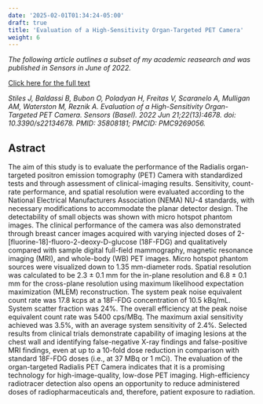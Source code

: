 ```yaml
---
date: '2025-02-01T01:34:24-05:00'
draft: true
title: 'Evaluation of a High-Sensitivity Organ-Targeted PET Camera'
weight: 6  
---
```

*The following article outlines a subset of my academic reasearch and was published in Sensors in June of 2022.*

[Click here for the full text](https://pmc.ncbi.nlm.nih.gov/articles/PMC9269056/)

*Stiles J, Baldassi B, Bubon O, Poladyan H, Freitas V, Scaranelo A, Mulligan AM, Waterston M, Reznik A. Evaluation of a High-Sensitivity Organ-Targeted PET Camera. Sensors (Basel). 2022 Jun 21;22(13):4678. doi: 10.3390/s22134678. PMID: 35808181; PMCID: PMC9269056.*

## Astract

The aim of this study is to evaluate the performance of the Radialis organ-targeted positron emission tomography (PET) Camera with standardized tests and through assessment of clinical-imaging results. Sensitivity, count-rate performance, and spatial resolution were evaluated according to the National Electrical Manufacturers Association (NEMA) NU-4 standards, with necessary modifications to accommodate the planar detector design. The detectability of small objects was shown with micro hotspot phantom images. The clinical performance of the camera was also demonstrated through breast cancer images acquired with varying injected doses of 2-[fluorine-18]-fluoro-2-deoxy-D-glucose (18F-FDG) and qualitatively compared with sample digital full-field mammography, magnetic resonance imaging (MRI), and whole-body (WB) PET images. Micro hotspot phantom sources were visualized down to 1.35 mm-diameter rods. Spatial resolution was calculated to be 2.3 ± 0.1 mm for the in-plane resolution and 6.8 ± 0.1 mm for the cross-plane resolution using maximum likelihood expectation maximization (MLEM) reconstruction. The system peak noise equivalent count rate was 17.8 kcps at a 18F-FDG concentration of 10.5 kBq/mL. System scatter fraction was 24%. The overall efficiency at the peak noise equivalent count rate was 5400 cps/MBq. The maximum axial sensitivity achieved was 3.5%, with an average system sensitivity of 2.4%. Selected results from clinical trials demonstrate capability of imaging lesions at the chest wall and identifying false-negative X-ray findings and false-positive MRI findings, even at up to a 10-fold dose reduction in comparison with standard 18F-FDG doses (i.e., at 37 MBq or 1 mCi). The evaluation of the organ-targeted Radialis PET Camera indicates that it is a promising technology for high-image-quality, low-dose PET imaging. High-efficiency radiotracer detection also opens an opportunity to reduce administered doses of radiopharmaceuticals and, therefore, patient exposure to radiation.